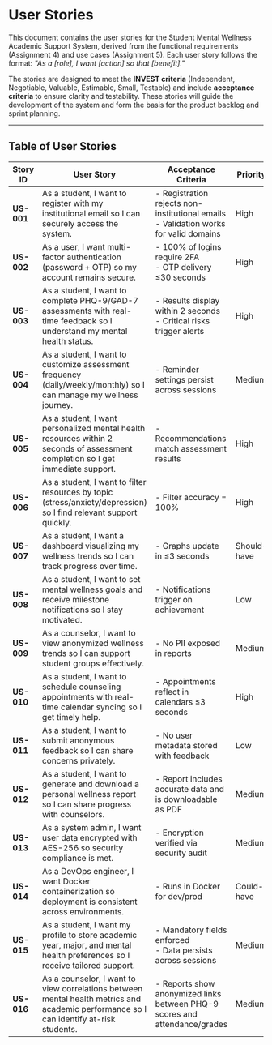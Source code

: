 # User Stories

This document contains the user stories for the Student Mental Wellness Academic Support System, derived from the functional requirements (Assignment 4) and use cases (Assignment 5). Each user story follows the format: 
*"As a [role], I want [action] so that [benefit]."* 

The stories are designed to meet the **INVEST criteria** (Independent, Negotiable, Valuable, Estimable, Small, Testable) and include **acceptance criteria** to ensure clarity and testability. These stories will guide the development of the system and form the basis for the product backlog and sprint planning.

---

## Table of User Stories


| Story ID | User Story | Acceptance Criteria | Priority      | Type          | Source       |
|----------|------------|---------------------|---------------|---------------|--------------|
| **US-001** | As a student, I want to register with my institutional email so I can securely access the system. | - Registration rejects non-institutional emails<br>- Validation works for valid domains | High | Functional | FR1 (A4) |
| **US-002** | As a user, I want multi-factor authentication (password + OTP) so my account remains secure. | - 100% of logins require 2FA<br>- OTP delivery ≤30 seconds | High | Functional | FR2 (A4) |
| **US-003** | As a student, I want to complete PHQ-9/GAD-7 assessments with real-time feedback so I understand my mental health status. | - Results display within 2 seconds<br>- Critical risks trigger alerts | High | Functional | FR4 (A4) |
| **US-004** | As a student, I want to customize assessment frequency (daily/weekly/monthly) so I can manage my wellness journey. | - Reminder settings persist across sessions | Medium | Functional | FR5 (A4) |
| **US-005** | As a student, I want personalized mental health resources within 2 seconds of assessment completion so I get immediate support. | - Recommendations match assessment results | High | Functional | FR7 (A4) |
| **US-006** | As a student, I want to filter resources by topic (stress/anxiety/depression) so I find relevant support quickly. | - Filter accuracy = 100% | High | Functional | FR9 (A4) |
| **US-007** | As a student, I want a dashboard visualizing my wellness trends so I can track progress over time. | - Graphs update in ≤3 seconds | Should-have | Functional | FR11 (A4) |
| **US-008** | As a student, I want to set mental wellness goals and receive milestone notifications so I stay motivated. | - Notifications trigger on achievement | Low | Functional | FR12 (A4) |
| **US-009** | As a counselor, I want to view anonymized wellness trends so I can support student groups effectively. | - No PII exposed in reports | Medium | Use Case | TC006 (A5) |
| **US-010** | As a student, I want to schedule counseling appointments with real-time calendar syncing so I get timely help. | - Appointments reflect in calendars ≤3 seconds | High | Use Case | TC004 (A5) |
| **US-011** | As a student, I want to submit anonymous feedback so I can share concerns privately. | - No user metadata stored with feedback | Low | Use Case | TC009 (A5) |
| **US-012** | As a student, I want to generate and download a personal wellness report so I can share progress with counselors. | - Report includes accurate data and is downloadable as PDF | Medium | Use Case | TC010 (A5) |
| **US-013** | As a system admin, I want user data encrypted with AES-256 so security compliance is met. | - Encryption verified via security audit | Medium | Non-Functional | NFR6 (A4) |
| **US-014** | As a DevOps engineer, I want Docker containerization so deployment is consistent across environments. | - Runs in Docker for dev/prod | Could-have | Non-Functional | NFR4 (A4) |
| **US-015** | As a student, I want my profile to store academic year, major, and mental health preferences so I receive tailored support. | - Mandatory fields enforced<br>- Data persists across sessions | Medium | Functional | FR3 (A4) |
| **US-016** | As a counselor, I want to view correlations between mental health metrics and academic performance so I can identify at-risk students. | - Reports show anonymized links between PHQ-9 scores and attendance/grades | Medium | Use Case | FR6 (A4) |

